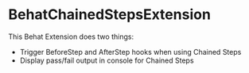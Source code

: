 BehatChainedStepsExtension
==========================

This Behat Extension does two things:

* Trigger BeforeStep and AfterStep hooks when using Chained Steps
* Display pass/fail output in console for Chained Steps
